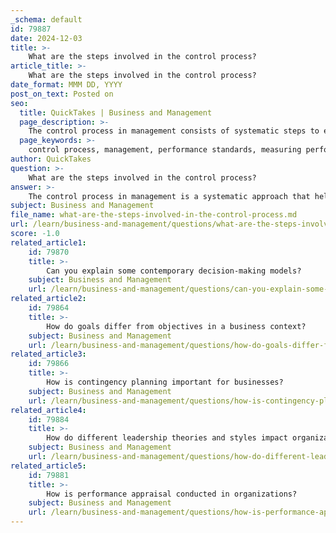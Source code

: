 ```yaml
---
_schema: default
id: 79887
date: 2024-12-03
title: >-
    What are the steps involved in the control process?
article_title: >-
    What are the steps involved in the control process?
date_format: MMM DD, YYYY
post_on_text: Posted on
seo:
  title: QuickTakes | Business and Management
  page_description: >-
    The control process in management consists of systematic steps to ensure organizational activities align with goals, including setting standards, measuring performance, comparing results, taking corrective action, and follow-up for continuous improvement.
  page_keywords: >-
    control process, management, performance standards, measuring performance, comparing performance, corrective action, follow-up, continuous improvement, organizational goals
author: QuickTakes
question: >-
    What are the steps involved in the control process?
answer: >-
    The control process in management is a systematic approach that helps organizations ensure that their activities align with established goals and standards. The basic steps involved in the control process are as follows:\n\n1. **Setting Performance Standards**: This is the initial step where managers establish clear and measurable standards that reflect the organization's goals. These standards can be quantitative (e.g., sales targets) or qualitative (e.g., customer satisfaction levels).\n\n2. **Measuring Actual Performance**: In this step, managers assess the actual performance of the organization against the established standards. This involves collecting data and information to determine how well the organization is performing.\n\n3. **Comparing Performance Against Standards**: After measuring actual performance, managers compare the results with the set standards. This comparison helps identify any discrepancies between expected and actual performance.\n\n4. **Taking Corrective Action**: If there are significant deviations from the standards, managers must take corrective actions to address the issues. This may involve adjusting processes, reallocating resources, or implementing new strategies to improve performance.\n\n5. **Follow-Up**: The final step involves monitoring the results of the corrective actions taken to ensure that performance improves and aligns with the standards. This step is crucial for continuous improvement and effective management.\n\nThese steps create a feedback loop that allows organizations to adapt and refine their processes, ensuring that they remain on track to achieve their goals. The control process is essential for effective management, as it helps identify areas for improvement and ensures that organizational objectives are met.
subject: Business and Management
file_name: what-are-the-steps-involved-in-the-control-process.md
url: /learn/business-and-management/questions/what-are-the-steps-involved-in-the-control-process
score: -1.0
related_article1:
    id: 79870
    title: >-
        Can you explain some contemporary decision-making models?
    subject: Business and Management
    url: /learn/business-and-management/questions/can-you-explain-some-contemporary-decisionmaking-models
related_article2:
    id: 79864
    title: >-
        How do goals differ from objectives in a business context?
    subject: Business and Management
    url: /learn/business-and-management/questions/how-do-goals-differ-from-objectives-in-a-business-context
related_article3:
    id: 79866
    title: >-
        How is contingency planning important for businesses?
    subject: Business and Management
    url: /learn/business-and-management/questions/how-is-contingency-planning-important-for-businesses
related_article4:
    id: 79884
    title: >-
        How do different leadership theories and styles impact organizational culture?
    subject: Business and Management
    url: /learn/business-and-management/questions/how-do-different-leadership-theories-and-styles-impact-organizational-culture
related_article5:
    id: 79881
    title: >-
        How is performance appraisal conducted in organizations?
    subject: Business and Management
    url: /learn/business-and-management/questions/how-is-performance-appraisal-conducted-in-organizations
---
```


&nbsp;